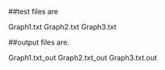 ##test files are   
  
Graph1.txt Graph2.txt Graph3.txt


##output files are. 
  
Graph1.txt_out Graph2.txt_out Graph3.txt.out

